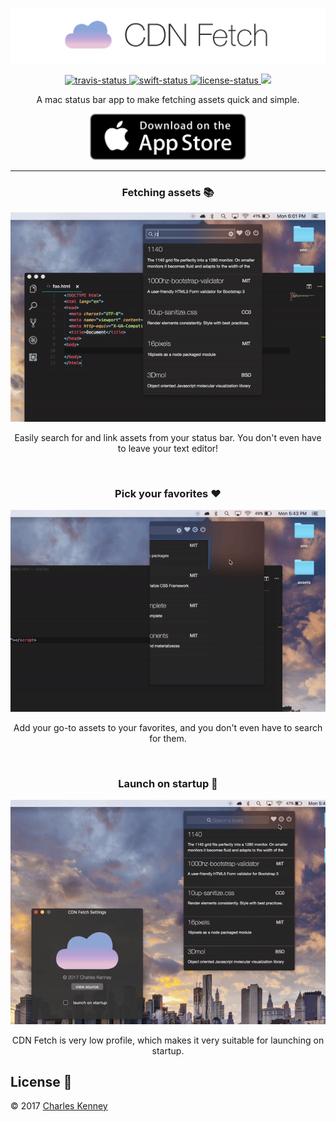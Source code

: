 <p align="center">
  <img src="Assets/banner.png" alt="banner">
</p>

<p align="center">
  <a href="https://travis-ci.org/Charliekenney23/cdn-fetch">
    <img src="https://img.shields.io/travis/charliekenney23/cdn-fetch.svg" alt="travis-status">
  </a>
  <a href="#swift4">
    <img src="https://img.shields.io/badge/swift-4-orange.svg" alt="swift-status">
  </a>
  <a href="https://github.com/Charliekenney23/cdn-fetch/blob/master/LICENSE">
    <img src="https://img.shields.io/badge/license-MIT-blue.svg" alt="license-status">
  </a>
  <a href="https://github.com/Charliekenney23/cdn-fetch/releases">
    <img src="https://img.shields.io/badge/latest-1%2E0%2E0-green.svg">
  </a>
</p>

<p align="center">
  A mac status bar app to make fetching assets quick and simple.
</p>
<p align="center">
  <a target="_blank" href="https://itunes.apple.com/us/app/cdn-fetch/id1300253317?mt=12">
    <img src="/Assets/appstore.png" alt="Download in the appstore" width="250">
  </a>
</p>
<hr>

<h3 align="center">Fetching assets 📚</h3>
<p align="center">
  <img src="Assets/fetch-demo-final.gif" alt="fetch demo">
</p>
<p align="center">Easily search for and link assets from your status bar. You don't even have to leave your text editor!</p>

<br>

<h3 align="center">Pick your favorites ❤️</h3>
<p align="center">
  <img src="Assets/favorite-demo-final.gif" alt="favorites demo">
</p>
<p align="center">Add your go-to assets to your favorites, and you don't even have to search for them.</p>

<br>

<h3 align="center">Launch on startup 🚀</h3>
<p align="center">
  <img src="Assets/startup-demo-final.gif" alt="startup demo">
</p>
<p align="center">CDN Fetch is very low profile, which makes it very suitable for launching on startup.</p>

<h2>License 📜</h2>
<p>
  &copy; 2017 <a href="https://github.com/charliekenney23">Charles Kenney</a>
</p>
